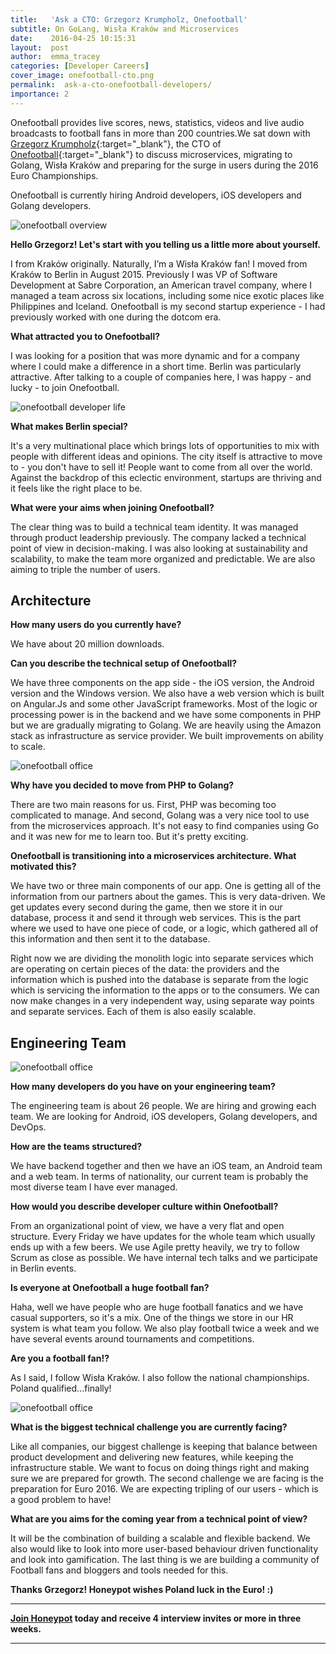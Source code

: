```yaml
---
title:   'Ask a CTO: Grzegorz Krumpholz, Onefootball'
subtitle: On GoLang, Wisła Kraków and Microservices
date:    2016-04-25 10:15:31
layout:  post
author:  emma_tracey
categories: [Developer Careers]
cover_image: onefootball-cto.png
permalink:  ask-a-cto-onefootball-developers/
importance: 2
---
```


Onefootball provides live scores, news, statistics, videos and live audio broadcasts to football fans in more than 200 countries.We sat down with [Grzegorz Krumpholz][1]{:target="_blank"}, the CTO of [Onefootball][2]{:target="_blank"} to discuss microservices, migrating to Golang, Wisła Kraków and preparing for the surge in users during the 2016 Euro Championships.

<!--more-->

Onefootball is currently hiring Android developers, iOS developers and Golang developers.

![onefootball overview](/assets/images/box.png)

**Hello Grzegorz! Let's start with you telling us a little more about yourself.**

I from Kraków originally. Naturally, I’m a Wisła Kraków fan! I moved from Kraków to Berlin in August 2015. Previously I was VP of Software Development at Sabre Corporation, an American travel company, where I managed a team across six locations, including some nice exotic places like Philippines and Iceland. Onefootball is my second startup experience - I had previously worked with one during the dotcom era.

**What attracted you to Onefootball?**

I was looking for a position that was more dynamic and for a company where I could make a difference in a short time. Berlin was particularly attractive. After talking to a couple of companies here, I was happy - and lucky - to join Onefootball.

![onefootball developer life](/assets/images/onefootball-office.jpg)

**What makes Berlin special?**

It's a very multinational place which brings lots of opportunities to mix with people with different ideas and opinions. The city itself is attractive to move to - you don't have to sell it! People want to come from all over the world. Against the backdrop of this eclectic environment, startups are thriving and it feels like the right place to be.

**What were your aims when joining Onefootball?**

The clear thing was to build a technical team identity. It was managed through product leadership previously. The company lacked a technical point of view in decision-making. I was also looking at sustainability and scalability, to make the team more organized and predictable. We are also aiming to triple the number of users.

## Architecture

**How many users do you currently have?**

We have about 20 million downloads.

**Can you describe the technical setup of Onefootball?**

We have three components on the app side - the iOS version, the Android version and the Windows version. We also have a web version which is built on Angular.Js and some other JavaScript frameworks. Most of the logic or processing power is in the backend and we have some components in PHP but we are gradually migrating to Golang. We are heavily using the Amazon stack as infrastructure as service provider. We built improvements on ability to scale.

![onefootball office](/assets/images/onefootballoffice2.jpg)


**Why have you decided to move from PHP to Golang?**

There are two main reasons for us. First, PHP was becoming too complicated to manage. And second, Golang was a very nice tool to use from the microservices approach. It's not easy to find companies using Go and it was new for me to learn too. But it's pretty exciting.

**Onefootball is transitioning into a microservices architecture. What motivated this?**

We have two or three main components of our app. One is getting all of the information from our partners about the games. This is very data-driven. We get updates every second during the game, then we store it in our database, process it and send it through web services. This is the part where we used to have one piece of code, or a logic, which gathered all of this information and then sent it to the database.

Right now we are dividing the monolith logic into separate services which are operating on certain pieces of the data: the providers and the information which is pushed into the database is separate from the logic which is servicing the information to the apps or to the consumers. We can now make changes in a very independent way, using separate way points and separate services. Each of them is also easily scalable.

## Engineering Team

![onefootball office](/assets/images/onefootballoffice1.jpg)


**How many developers do you have on your engineering team?**

The engineering team is about 26 people. We are hiring and growing each team. We are looking for Android, iOS developers, Golang developers, and DevOps.

**How are the teams structured?**

We have backend together and then we have an iOS team, an Android team and a web team. In terms of nationality, our current team is probably the most diverse team I have ever managed.

**How would you describe developer culture within Onefootball?**

From an organizational point of view, we have a very flat and open structure. Every Friday we have updates for the whole team which usually ends up with a few beers. We use Agile pretty heavily, we try to follow Scrum as close as possible. We have internal tech talks and we participate in Berlin events.

**Is everyone at Onefootball a huge football fan?**

Haha, well we have people who are huge football fanatics and we have casual supporters, so it's a mix. One of the things we store in our HR system is what team you follow. We also play football twice a week and we have several events around tournaments and competitions.

**Are you a football fan!?**

As I said, I follow Wisła Kraków. I also follow the national championships. Poland qualified...finally!

![onefootball office](/assets/images/onefootballoffice3.jpg)



**What is the biggest technical challenge you are currently facing?**

Like all companies, our biggest challenge is keeping that balance between product development and delivering new features, while keeping the infrastructure stable. We want to focus on doing things right and making sure we are prepared for growth. The second challenge we are facing is the preparation for Euro 2016. We are expecting tripling of our users - which is a good problem to have!

**What are you aims for the coming year from a technical point of view?**

It will be the combination of building a scalable and flexible backend. We also would like to look into more user-based behaviour driven functionality and look into gamification. The last thing is we are building a community of Football fans and bloggers and tools needed for this.

**Thanks Grzegorz! Honeypot wishes Poland luck in the Euro! :)**

* * *

**[Join Honeypot][3] today and receive 4 interview invites or more in three weeks.**

* * * 

[1]:https://www.linkedin.com/in/krumpholz
[2]: https://www.onefootball.com
[3]: https://app.honeypot.io/users/sign_up?utm_source=blog&utm_medium=organic&utm_term=e&utm_content=160402&utm_campaign=dev-no

